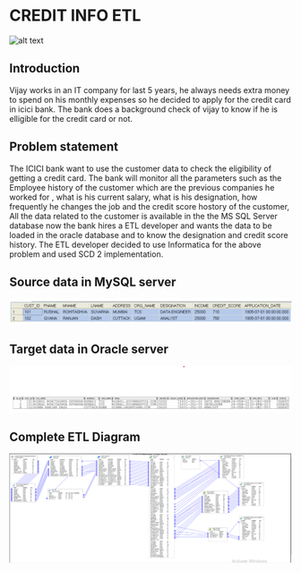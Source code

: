 # CREDIT INFO ETL

![alt text](https://cdn.britannica.com/02/160902-050-B58BAD84/Credit-cards.jpg)

## Introduction

Vijay works in an IT company for last 5 years, he always needs extra money to spend on his monthly expenses so he decided to apply for the credit card in icici bank.
The bank does a background check of vijay to know if he is elligible for the credit card or not.

## Problem statement

The ICICI bank want to use the customer data to check the eligibility of getting a credit card. The bank will monitor all the parameters such as the Employee history of the customer which are the previous companies he worked for , what is his current salary, what is his designation, how frequently he changes the job and the credit score hostory of the customer, All the data related to the customer is available in the the MS SQL Server database now the bank hires a ETL developer and  wants the data to be loaded in the oracle database and to know the designation and credit score history. The ETL developer decided to use Informatica for the above problem and used SCD 2 implementation.

## Source data in MySQL server 

![alt text](https://github.com/gyana13/credit_info_ETL/blob/main/sql_server.png?raw=true)

## Target data in Oracle server

![alt text](https://github.com/gyana13/credit_info_ETL/blob/main/tgt_oracle.jpg?raw=true)

## Complete ETL Diagram

![alt text](https://github.com/gyana13/credit_info_ETL/blob/main/ETL.png?raw=true)

